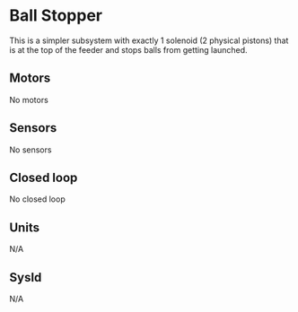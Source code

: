 # Ball Stopper
This is a simpler subsystem with exactly 1 solenoid (2 physical pistons) that is at the top of the feeder and stops balls from getting launched.

## Motors
No motors

## Sensors
No sensors

## Closed loop
No closed loop

## Units
N/A

## SysId
N/A
